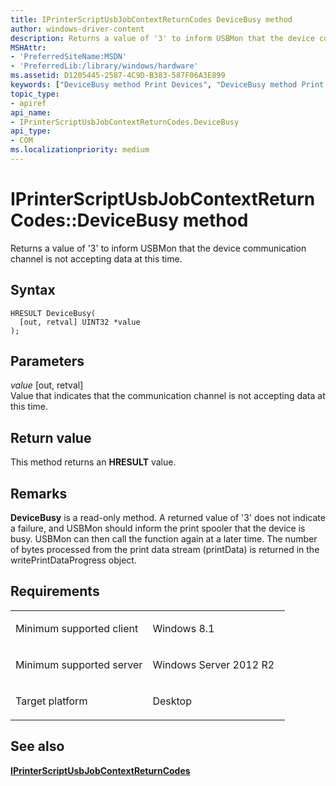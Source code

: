 ```yaml
---
title: IPrinterScriptUsbJobContextReturnCodes DeviceBusy method
author: windows-driver-content
description: Returns a value of '3' to inform USBMon that the device communication channel is not accepting data at this time.
MSHAttr:
- 'PreferredSiteName:MSDN'
- 'PreferredLib:/library/windows/hardware'
ms.assetid: D1205445-2587-4C9D-B383-587F06A3E899
keywords: ["DeviceBusy method Print Devices", "DeviceBusy method Print Devices , IPrinterScriptUsbJobContextReturnCodes interface", "IPrinterScriptUsbJobContextReturnCodes interface Print Devices , DeviceBusy method"]
topic_type:
- apiref
api_name:
- IPrinterScriptUsbJobContextReturnCodes.DeviceBusy
api_type:
- COM
ms.localizationpriority: medium
---
```


# IPrinterScriptUsbJobContextReturnCodes::DeviceBusy method


Returns a value of '3' to inform USBMon that the device communication channel is not accepting data at this time.

Syntax
------

```ManagedCPlusPlus
HRESULT DeviceBusy(
  [out, retval] UINT32 *value
);
```

Parameters
----------

*value* \[out, retval\]  
Value that indicates that the communication channel is not accepting data at this time.

Return value
------------

This method returns an **HRESULT** value.

Remarks
-------

**DeviceBusy** is a read-only method. A returned value of '3' does not indicate a failure, and USBMon should inform the print spooler that the device is busy. USBMon can then call the function again at a later time. The number of bytes processed from the print data stream (printData) is returned in the writePrintDataProgress object.

Requirements
------------

<table>
<colgroup>
<col width="50%" />
<col width="50%" />
</colgroup>
<tbody>
<tr class="odd">
<td><p>Minimum supported client</p></td>
<td><p>Windows 8.1</p></td>
</tr>
<tr class="even">
<td><p>Minimum supported server</p></td>
<td><p>Windows Server 2012 R2</p></td>
</tr>
<tr class="odd">
<td><p>Target platform</p></td>
<td>Desktop</td>
</tr>
</tbody>
</table>

## <span id="see_also"></span>See also


[**IPrinterScriptUsbJobContextReturnCodes**](iprinterscriptusbjobcontextreturncodes.md)

 

 




